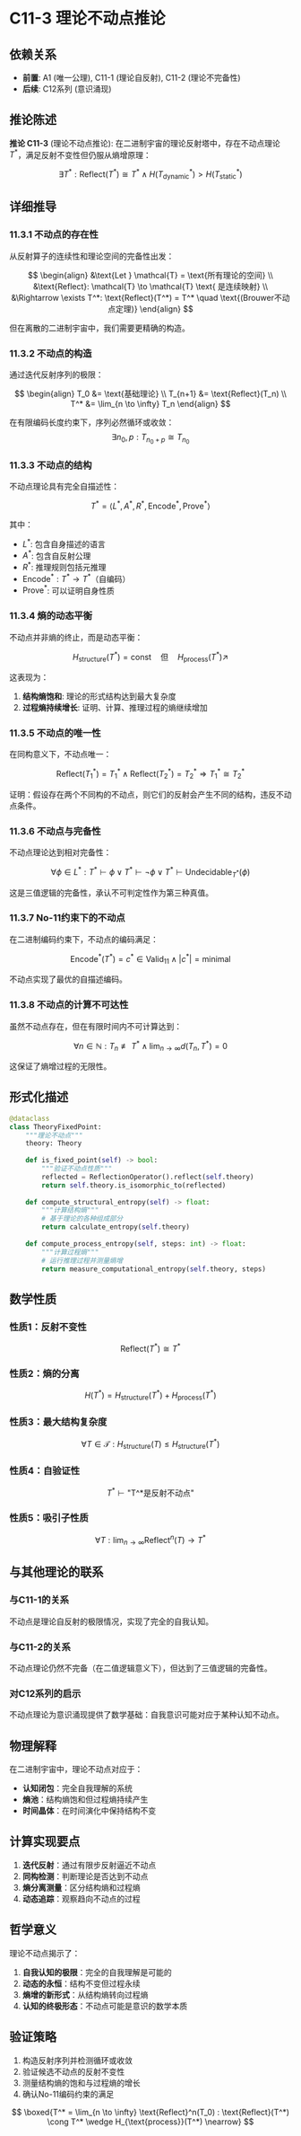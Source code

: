 # C11-3 理论不动点推论

## 依赖关系
- **前置**: A1 (唯一公理), C11-1 (理论自反射), C11-2 (理论不完备性)
- **后续**: C12系列 (意识涌现)

## 推论陈述

**推论 C11-3** (理论不动点推论): 在二进制宇宙的理论反射塔中，存在不动点理论$T^*$，满足反射不变性但仍服从熵增原理：

$$
\exists T^*: \text{Reflect}(T^*) \cong T^* \wedge H(T^*_{\text{dynamic}}) > H(T^*_{\text{static}})
$$

## 详细推导

### 11.3.1 不动点的存在性

从反射算子的连续性和理论空间的完备性出发：

$$
\begin{align}
&\text{Let } \mathcal{T} = \text{所有理论的空间} \\
&\text{Reflect}: \mathcal{T} \to \mathcal{T} \text{ 是连续映射} \\
&\Rightarrow \exists T^*: \text{Reflect}(T^*) = T^* \quad \text{(Brouwer不动点定理)}
\end{align}
$$

但在离散的二进制宇宙中，我们需要更精确的构造。

### 11.3.2 不动点的构造

通过迭代反射序列的极限：

$$
\begin{align}
T_0 &= \text{基础理论} \\
T_{n+1} &= \text{Reflect}(T_n) \\
T^* &= \lim_{n \to \infty} T_n
\end{align}
$$

在有限编码长度约束下，序列必然循环或收敛：
$$
\exists n_0, p: T_{n_0+p} \cong T_{n_0}
$$

### 11.3.3 不动点的结构

不动点理论具有完全自描述性：

$$
T^* = \langle L^*, A^*, R^*, \text{Encode}^*, \text{Prove}^* \rangle
$$

其中：
- $L^*$: 包含自身描述的语言
- $A^*$: 包含自反射公理
- $R^*$: 推理规则包括元推理
- $\text{Encode}^*: T^* \to T^*$（自编码）
- $\text{Prove}^*$: 可以证明自身性质

### 11.3.4 熵的动态平衡

不动点并非熵的终止，而是动态平衡：

$$
H_{\text{structure}}(T^*) = \text{const} \quad \text{但} \quad H_{\text{process}}(T^*) \nearrow
$$

这表现为：
1. **结构熵饱和**: 理论的形式结构达到最大复杂度
2. **过程熵持续增长**: 证明、计算、推理过程的熵继续增加

### 11.3.5 不动点的唯一性

在同构意义下，不动点唯一：

$$
\text{Reflect}(T_1^*) = T_1^* \wedge \text{Reflect}(T_2^*) = T_2^* \Rightarrow T_1^* \cong T_2^*
$$

证明：假设存在两个不同构的不动点，则它们的反射会产生不同的结构，违反不动点条件。

### 11.3.6 不动点与完备性

不动点理论达到相对完备性：

$$
\forall \phi \in L^*: T^* \vdash \phi \vee T^* \vdash \neg\phi \vee T^* \vdash \text{Undecidable}_{T^*}(\phi)
$$

这是三值逻辑的完备性，承认不可判定性作为第三种真值。

### 11.3.7 No-11约束下的不动点

在二进制编码约束下，不动点的编码满足：

$$
\text{Encode}^*(T^*) = c^* \in \text{Valid}_{11} \wedge |c^*| = \text{minimal}
$$

不动点实现了最优的自描述编码。

### 11.3.8 不动点的计算不可达性

虽然不动点存在，但在有限时间内不可计算达到：

$$
\forall n \in \mathbb{N}: T_n \not\equiv T^* \wedge \lim_{n \to \infty} d(T_n, T^*) = 0
$$

这保证了熵增过程的无限性。

## 形式化描述

```python
@dataclass
class TheoryFixedPoint:
    """理论不动点"""
    theory: Theory
    
    def is_fixed_point(self) -> bool:
        """验证不动点性质"""
        reflected = ReflectionOperator().reflect(self.theory)
        return self.theory.is_isomorphic_to(reflected)
    
    def compute_structural_entropy(self) -> float:
        """计算结构熵"""
        # 基于理论的各种组成部分
        return calculate_entropy(self.theory)
    
    def compute_process_entropy(self, steps: int) -> float:
        """计算过程熵"""
        # 运行推理过程并测量熵增
        return measure_computational_entropy(self.theory, steps)
```

## 数学性质

### 性质1：反射不变性
$$
\text{Reflect}(T^*) \cong T^*
$$

### 性质2：熵的分离
$$
H(T^*) = H_{\text{structure}}(T^*) + H_{\text{process}}(T^*)
$$

### 性质3：最大结构复杂度
$$
\forall T \in \mathcal{T}: H_{\text{structure}}(T) \leq H_{\text{structure}}(T^*)
$$

### 性质4：自验证性
$$
T^* \vdash \text{"T^*是反射不动点"}
$$

### 性质5：吸引子性质
$$
\forall T: \lim_{n \to \infty} \text{Reflect}^n(T) \to T^*
$$

## 与其他理论的联系

### 与C11-1的关系
不动点是理论自反射的极限情况，实现了完全的自我认知。

### 与C11-2的关系
不动点理论仍然不完备（在二值逻辑意义下），但达到了三值逻辑的完备性。

### 对C12系列的启示
不动点理论为意识涌现提供了数学基础：自我意识可能对应于某种认知不动点。

## 物理解释

在二进制宇宙中，理论不动点对应于：
- **认知闭包**：完全自我理解的系统
- **熵池**：结构熵饱和但过程熵持续产生
- **时间晶体**：在时间演化中保持结构不变

## 计算实现要点

1. **迭代反射**：通过有限步反射逼近不动点
2. **同构检测**：判断理论是否达到不动点
3. **熵分离测量**：区分结构熵和过程熵
4. **动态追踪**：观察趋向不动点的过程

## 哲学意义

理论不动点揭示了：
1. **自我认知的极限**：完全的自我理解是可能的
2. **动态的永恒**：结构不变但过程永续
3. **熵增的新形式**：从结构熵转向过程熵
4. **认知的终极形态**：不动点可能是意识的数学本质

## 验证策略

1. 构造反射序列并检测循环或收敛
2. 验证候选不动点的反射不变性
3. 测量结构熵的饱和与过程熵的增长
4. 确认No-11编码约束的满足

$$
\boxed{T^* = \lim_{n \to \infty} \text{Reflect}^n(T_0) : \text{Reflect}(T^*) \cong T^* \wedge H_{\text{process}}(T^*) \nearrow}
$$